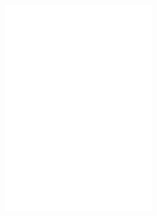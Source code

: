 <p align="center"><a href="https://pornhub.com" target="_blank"><img src="./src/assets/img/333.png" width="400"></a></p>


